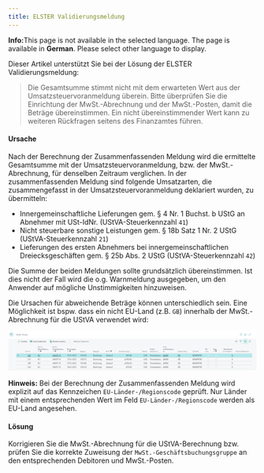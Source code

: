 ```yaml
---
title: ELSTER Validierungsmeldung
---
```


<div class="alert alert-info">
    <i class="fa-duotone fa-thin fa-lightbulb fa-lg" style="--fa-secondary-color: #00b7c3; --fa-primary-color: #111111;"></i> <strong>Info:</strong>This page is not available in the selected language. The page is available in <b>German</b>. Please select other language to display.
</div>

Dieser Artikel unterstützt Sie bei der Lösung der ELSTER Validierungsmeldung:

> Die Gesamtsumme stimmt nicht mit dem erwarteten Wert aus der Umsatzsteuervoranmeldung überein. Bitte überprüfen Sie die Einrichtung der MwSt.-Abrechnung und der MwSt.-Posten, damit die Beträge übereinstimmen. Ein nicht übereinstimmender Wert kann zu weiteren Rückfragen seitens des Finanzamtes führen.

#### Ursache

Nach der Berechnung der Zusammenfassenden Meldung wird die ermittelte Gesamtsumme mit der Umsatzsteuervoranmeldung, bzw. der MwSt.-Abrechnung, für denselben Zeitraum verglichen. In der zusammenfassenden Meldung sind folgende Umsatzarten, die zusammengefasst in der Umsatzsteuervoranmeldung deklariert wurden, zu übermitteln:
 - Innergemeinschaftliche Lieferungen gem. § 4 Nr. 1 Buchst. b UStG an Abnehmer mit USt-IdNr. (UStVA-Steuerkennzahl `41`)
 - Nicht steuerbare sonstige Leistungen gem. § 18b Satz 1 Nr. 2 UStG (UStVA-Steuerkennzahl `21`)
 - Lieferungen des ersten Abnehmers bei innergemeinschaftlichen Dreiecksgeschäften gem. § 25b Abs. 2 UStG (UStVA-Steuerkennzahl `42`)

Die Summe der beiden Meldungen sollte grundsätzlich übereinstimmen. Ist dies nicht der Fall wird die o.g. Warnmeldung ausgegeben, um den Anwender auf mögliche Unstimmigkeiten hinzuweisen.

Die Ursachen für abweichende Beträge können unterschiedlich sein. Eine Möglichkeit ist bspw. dass ein nicht EU-Land (z.B. `GB`) innerhalb der MwSt.-Abrechnung für die UStVA verwendet wird:

![MwSt.-Posten](/assets/images/365-business-eric/zmdo-does-not-match-ustva-amount.vat-entries.png)

<div class="alert alert-info">
    <i class="fa-duotone fa-thin fa-lightbulb fa-lg" style="--fa-secondary-color: #00b7c3; --fa-primary-color: #111111;"></i> <strong>Hinweis:</strong> Bei der Berechnung der Zusammenfassenden Meldung wird explizit auf das Kennzeichen <code>EU-Länder-/Regionscode</code> geprüft. Nur Länder mit einem entsprechenden Wert im Feld <code>EU-Länder-/Regionscode</code> werden als EU-Land angesehen.
</div>

#### Lösung

Korrigieren Sie die MwSt.-Abrechnung für die UStVA-Berechnung bzw. prüfen Sie die korrekte Zuweisung der `MwSt.-Geschäftsbuchungsgruppe` an den entsprechenden Debitoren und MwSt.-Posten.